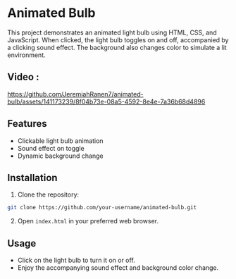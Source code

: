 # Animated Bulb

This project demonstrates an animated light bulb using HTML, CSS, and JavaScript. When clicked, the light bulb toggles on and off, accompanied by a clicking sound effect. The background also changes color to simulate a lit environment.

## Video :
https://github.com/JeremiahRanen7/animated-bulb/assets/141173239/8f04b73e-08a5-4592-8e4e-7a36b68d4896

## Features

- Clickable light bulb animation
- Sound effect on toggle
- Dynamic background change

## Installation

1. Clone the repository:

```bash
git clone https://github.com/your-username/animated-bulb.git
```

2. Open `index.html` in your preferred web browser.

## Usage

- Click on the light bulb to turn it on or off.
- Enjoy the accompanying sound effect and background color change.
